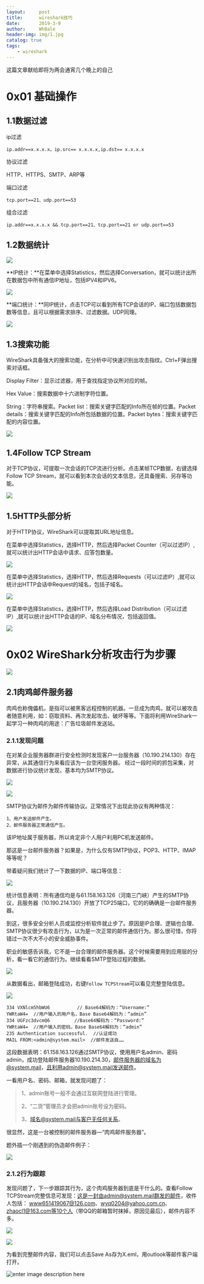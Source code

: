 ```yaml
---
layout:     post
title:      wireshark技巧
date:       2019-3-9
author:     Wh0ale
header-img: img/1.jpg
catalog: true
tags:
    - wireshark
---
```








这篇文章献给即将为两会通宵几个晚上的自己

# 0x01 基础操作

## **1.1数据过滤**

ip过滤

```
ip.addr==x.x.x.x，ip.src== x.x.x.x,ip.dst== x.x.x.x
```

协议过滤

HTTP、HTTPS、SMTP、ARP等

端口过滤

```
tcp.port==21、udp.port==53
```

组合过滤

```
ip.addr==x.x.x.x && tcp.port==21、tcp.port==21 or udp.port==53
```

## **1.2数据统计**

![](https://ws1.sinaimg.cn/large/b6de3d7dly1g0wxc32qmhj20qo0j4wgp.jpg)



**IP统计：**在菜单中选择Statistics，然后选择Conversation，就可以统计出所在数据包中所有通信IP地址，包括IPV4和IPV6。

![](https://ws1.sinaimg.cn/large/b6de3d7dly1g0wxo29ub1j20qq0ghdh7.jpg)



**端口统计：**同IP统计，点击TCP可以看到所有TCP会话的IP、端口包括数据包数等信息，且可以根据需求排序、过滤数据。UDP同理。

![](https://ws1.sinaimg.cn/large/b6de3d7dly1g0wxq8zj5gj20qq0ghq4a.jpg)



## 1.3搜索功能

WireShark具备强大的搜索功能，在分析中可快速识别出攻击指纹。Ctrl+F弹出搜索对话框。

Display Filter：显示过滤器，用于查找指定协议所对应的帧。

Hex Value：搜索数据中十六进制字符位置。

String：字符串搜索。Packet list：搜索关键字匹配的Info所在帧的位置。Packet details：搜索关键字匹配的Info所包括数据的位置。Packet bytes：搜索关键字匹配的内容位置。

![](https://ws1.sinaimg.cn/large/b6de3d7dly1g0wxyx3141j20qn0jedi4.jpg)



## 1.4Follow TCP Stream

对于TCP协议，可提取一次会话的TCP流进行分析。点击某帧TCP数据，右键选择Follow TCP Stream，就可以看到本次会话的文本信息，还具备搜索、另存等功能。

![](https://ws1.sinaimg.cn/large/b6de3d7dly1g0wy12s0b5j20ub0gztdo.jpg)



## 1.5HTTP头部分析

对于HTTP协议，WireShark可以提取其URL地址信息。

在菜单中选择Statistics，选择HTTP，然后选择Packet Counter（可以过滤IP）,就可以统计出HTTP会话中请求、应答包数量。

![](https://ws1.sinaimg.cn/large/b6de3d7dly1g0wy2itwbtj20ma0dngm8.jpg)

在菜单中选择Statistics，选择HTTP，然后选择Requests（可以过滤IP）,就可以统计出HTTP会话中Request的域名，包括子域名。

![](https://ws1.sinaimg.cn/large/b6de3d7dly1g0wy52rm4sj20mm0gvdhx.jpg)

在菜单中选择Statistics，选择HTTP，然后选择Load Distribution（可以过滤IP）,就可以统计出HTTP会话的IP、域名分布情况，包括返回值。

![](https://ws1.sinaimg.cn/large/b6de3d7dly1g0wy5ferq0j20mp0cagn6.jpg)



# 0x02 WireShark分析攻击行为步骤

![](https://ws1.sinaimg.cn/large/b6de3d7dly1g0wy6rdouwj20ka0jtmyn.jpg)



## 2.1肉鸡邮件服务器

肉鸡也称傀儡机，是指可以被黑客远程控制的机器。一旦成为肉鸡，就可以被攻击者随意利用，如：窃取资料、再次发起攻击、破坏等等。下面将利用WireShark一起学习一种肉鸡的用途：广告垃圾邮件发送站。

### 2.1.1发现问题

在对某企业服务器群进行安全检测时发现客户一台服务器（10.190.214.130）存在异常，从其通信行为来看应该为一台空闲服务器。 经过一段时间的抓包采集，对数据进行协议统计发现，基本均为SMTP协议。

![](https://ws1.sinaimg.cn/large/b6de3d7dly1g0wyaz6arvj20ys0g4jxb.jpg)

![](https://ws1.sinaimg.cn/large/b6de3d7dly1g0wybmqumkj20q10dm0u6.jpg)

SMTP协议为邮件为邮件传输协议。正常情况下出现此协议有两种情况：

```
1、用户发送邮件产生。
2、邮件服务器正常通信产生。
```

该IP地址属于服务器，所以肯定非个人用户利用PC机发送邮件。

那这是一台邮件服务器？如果是，为什么仅有SMTP协议，POP3、HTTP、IMAP等等呢？

带着疑问我们统计了一下数据的IP、端口等信息：

![](https://ws1.sinaimg.cn/large/b6de3d7dly1g0wych4xg4j20sx0ibdjv.jpg)

统计信息表明：所有通信均是与61.158.163.126（河南三门峡）产生的SMTP协议，且服务器（10.190.214.130）开放了TCP25端口，它的的确确是一台邮件服务器。

到这，很多安全分析人员或监控分析软件就止步了。原因是IP合理、逻辑也合理、SMTP协议很少有攻击行为，以为是一次正常的邮件通信行为。那么很可惜，你将错过一次不大不小的安全威胁事件。

职业的敏感告诉我，它不是一台合理的邮件服务器。这个时候需要用到应用层的分析，看一看它的通信行为。继续看看SMTP登陆过程的数据。

![](https://ws1.sinaimg.cn/large/b6de3d7dly1g0wydh8c4fj20xh06h76l.jpg)

从数据看出，邮箱登陆成功，右键`Follow TCPStream`可以看见完整登陆信息。

![](https://ws1.sinaimg.cn/large/b6de3d7dly1g0wye79553j20js058wet.jpg)



```
334 VXNlcm5hbWU6          // Base64解码为：“Username:”
YWRtaW4=  //用户输入的用户名，Base Base64解码为：“admin”
334 UGFzc3dvcmQ6         //Base64解码为：“Password:”
YWRtaW4=  //用户输入的密码，Base Base64解码为：“admin”
235 Authentication successful.  //认证成功
MAIL FROM:<admin@system.mail>  //邮件发送自……
```

这段数据表明：61.158.163.126通过SMTP协议，使用用户名admin、密码admin，成功登陆邮件服务器10.190.214.30，邮件服务器的域名为@system.mail，且利用admin@system.mail发送邮件。

一看用户名、密码、邮箱，就发现问题了：

> 1、admin账号一般不会通过互联网登陆进行管理。
>
> 2、“二货”管理员才会把admin账号设为密码。
>
> 3、域名@system.mail与客户无任何关系。

很显然，这是一台被控制的邮件服务器—“肉鸡邮件服务器”。

题外插一个刚遇到的伪造邮件例子：

![](https://ws1.sinaimg.cn/large/b6de3d7dly1g0wyk6mm7uj20iq09ngmh.jpg)



### 2.1.2行为跟踪

发现问题了，下一步跟踪其行为，这个肉鸡服务器到底是干什么的。查看Follow TCPStream完整信息可发现：这是一封由admin@system.mail群发的邮件，收件人包括： www651419067@126.com、wyq0204@yahoo.com.cn、zhaocl1@163.com等10个人（带QQ的邮箱暂时抹掉，原因见最后），邮件内容不多。

![](https://ws1.sinaimg.cn/large/b6de3d7dly1g0wyllls6vj20p90iwdi9.jpg)

![](https://ws1.sinaimg.cn/large/b6de3d7dly1g0wylt0k1nj20pb0iw77g.jpg)

为看到完整邮件内容，我们可以点击Save As存为X.eml，用outlook等邮件客户端打开。

![enter image description here](http://www.anquan.us/static/drops/full/d484829fa9f06826050549e552d6d0bafb9e5409.jpg)







































































